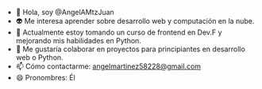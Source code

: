 - 👋 Hola, soy @AngelAMtzJuan
- 👽 Me interesa aprender sobre desarrollo web y computación en la nube.
- 🤖 Actualmente estoy tomando un curso de frontend en Dev.F y mejorando mis habilidades en Python.
- 🤝 Me gustaría colaborar en proyectos para principiantes en desarrollo web o Python.
- 📫 Cómo contactarme: [angelmartinez58228@gmail.com](mailto:angelmartinez58228@gmail.com)
- 😄 Pronombres: Él
